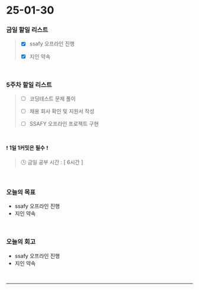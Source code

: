 # 25-01-30

### 금일 할일 리스트

> - [x] ssafy 오프라인 진행
>
> - [x] 지인 약속

<br/>

### 5주차 할일 리스트

> - [ ] 코딩테스트 문제 풀이
>
> - [ ] 채용 회사 확인 및 지원서 작성
>
> - [ ] SSAFY 오프라인 프로젝트 구현

<br/>

❗ **1일 1커밋은 필수** ❗

> 🕒 금일 공부 시간 : [ 6시간 ]

<br/>

### 오늘의 목표
- ssafy 오프라인 진행
- 지인 약속

<br>

### 오늘의 회고
- ssafy 오프라인 진행
- 지인 약속

<br/>

---
